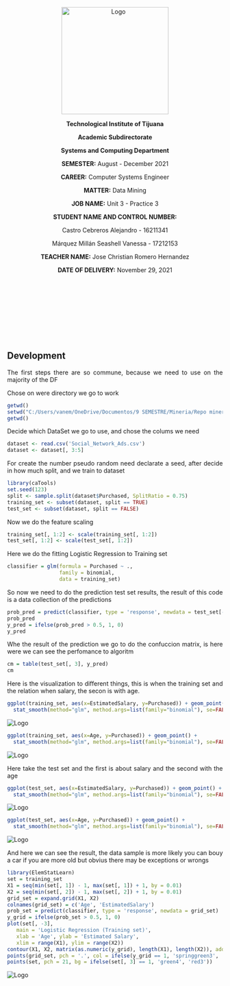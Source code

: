 <div align="center">
<img alt="Logo" src="https://www.tijuana.tecnm.mx/wp-content/themes/tecnm/images/logo_TECT.png" width=250 height=250>
</p>

**Technological Institute of Tijuana** 

**Academic Subdirectorate** 

**Systems and Computing Department** 

**SEMESTER:** 
August - December 2021

**CAREER:** 
Computer Systems Engineer

**MATTER:** 
Data Mining

**JOB NAME:** 
Unit 3 - Practice 3

**STUDENT NAME AND CONTROL NUMBER:** 


Castro Cebreros Alejandro - 16211341 

Márquez Millán Seashell Vanessa - 17212153

**TEACHER NAME:** 
Jose Christian Romero Hernandez

**DATE OF DELIVERY:** 
November 29, 2021

<br>
<br>
<br>
<br>
<br>
<br>
<br>
<br>

<div align="Justify">

## Development

The first steps there are so commune, because we need to use on the majority of the DF

Chose on were directory we go to work

```R
getwd()
setwd("C:/Users/vanem/OneDrive/Documentos/9 SEMESTRE/Mineria/Repo mineria/DataMining/MachineLearning/LogisticRegression")
getwd()
```
Decide which DataSet we go to use, and chose the colums we need 

```R
dataset <- read.csv('Social_Network_Ads.csv')
dataset <- dataset[, 3:5]
```

For create the number pseudo random need declarate a seed, after decide in how much split, and we train to dataset

```R
library(caTools)
set.seed(123)
split <- sample.split(dataset$Purchased, SplitRatio = 0.75)
training_set <- subset(dataset, split == TRUE)
test_set <- subset(dataset, split == FALSE)

```
Now we do the feature scaling

```R
training_set[, 1:2] <- scale(training_set[, 1:2])
test_set[, 1:2] <- scale(test_set[, 1:2])
```

Here we do the fitting Logistic Regression to Training set

```R
classifier = glm(formula = Purchased ~ .,
                 family = binomial,
                 data = training_set)
```

So now we need to do the prediction test set results, the result of this code is a data collection of the predictions

```R
prob_pred = predict(classifier, type = 'response', newdata = test_set[-3])
prob_pred
y_pred = ifelse(prob_pred > 0.5, 1, 0)
y_pred
```

Whe the result of the prediction we go to do the confuccion matrix, is here were we can see the perfomance to algoritm

```R
cm = table(test_set[, 3], y_pred)
cm
```

Here is the visualization to different things, this is when the training set and the relation when salary, the secon is with age.

```R
ggplot(training_set, aes(x=EstimatedSalary, y=Purchased)) + geom_point() + 
  stat_smooth(method="glm", method.args=list(family="binomial"), se=FALSE)

```
<img alt="Logo" src="./P3_U3_1.png">

```R
ggplot(training_set, aes(x=Age, y=Purchased)) + geom_point() + 
  stat_smooth(method="glm", method.args=list(family="binomial"), se=FALSE)
```
<img alt="Logo" src="./P3_U3_2.png">

Here take the test set and the first is about salary and the second with the age

```R
ggplot(test_set, aes(x=EstimatedSalary, y=Purchased)) + geom_point() + 
  stat_smooth(method="glm", method.args=list(family="binomial"), se=FALSE)
```
<img alt="Logo" src="./P3_U3_3.png">

```R
ggplot(test_set, aes(x=Age, y=Purchased)) + geom_point() + 
  stat_smooth(method="glm", method.args=list(family="binomial"), se=FALSE)
  ```
<img alt="Logo" src="./P3_U3_4.png">

  And here we can see the result, the data sample is more likely you can bouy a car if you are more old but obvius there may be exceptions or wrongs 

  ```R
  library(ElemStatLearn)
set = training_set
X1 = seq(min(set[, 1]) - 1, max(set[, 1]) + 1, by = 0.01)
X2 = seq(min(set[, 2]) - 1, max(set[, 2]) + 1, by = 0.01)
grid_set = expand.grid(X1, X2)
colnames(grid_set) = c('Age', 'EstimatedSalary')
prob_set = predict(classifier, type = 'response', newdata = grid_set)
y_grid = ifelse(prob_set > 0.5, 1, 0)
plot(set[, -3],
     main = 'Logistic Regression (Training set)',
     xlab = 'Age', ylab = 'Estimated Salary',
     xlim = range(X1), ylim = range(X2))
contour(X1, X2, matrix(as.numeric(y_grid), length(X1), length(X2)), add = TRUE)
points(grid_set, pch = '.', col = ifelse(y_grid == 1, 'springgreen3', 'tomato'))
points(set, pch = 21, bg = ifelse(set[, 3] == 1, 'green4', 'red3'))
  ```
  <img alt="Logo" src="./P3_U3_5.png">

</di>
